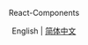 <p align='center'>
React-Components
</p>

<p align='center'>
English | <a href='./README.zh-CN.md'>简体中文</a>
</p>